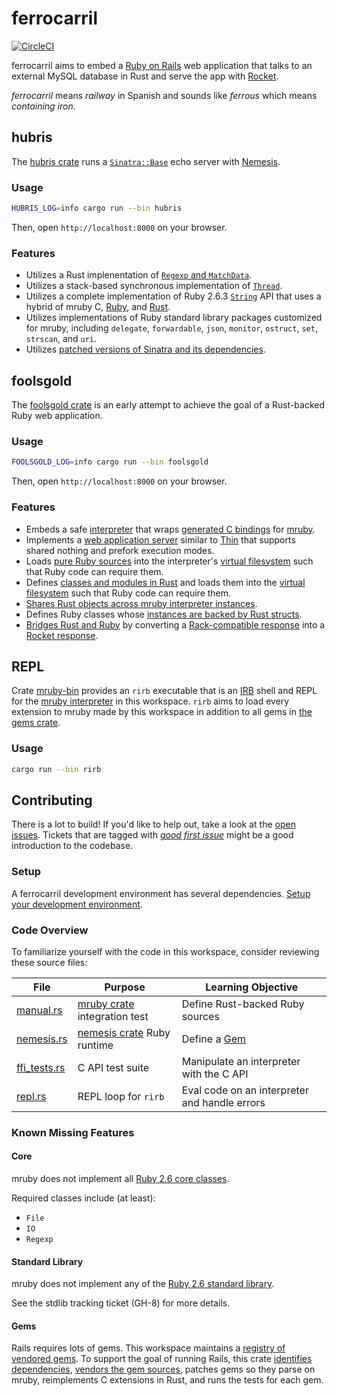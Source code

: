 # ferrocarril

[![CircleCI](https://circleci.com/gh/lopopolo/ferrocarril.svg?style=svg)](https://circleci.com/gh/lopopolo/ferrocarril)

ferrocarril aims to embed a [Ruby on Rails](https://github.com/rails/rails) web
application that talks to an external MySQL database in Rust and serve the app
with [Rocket](https://rocket.rs/).

_ferrocarril_ means _railway_ in Spanish and sounds like _ferrous_ which means
_containing iron_.

## hubris

The [hubris crate](/hubris) runs a [`Sinatra::Base`](http://sinatrarb.com/) echo
server with [Nemesis](/nemesis).

### Usage

```bash
HUBRIS_LOG=info cargo run --bin hubris
```

Then, open `http://localhost:8000` on your browser.

### Features

- Utilizes a Rust implenentation of
  [`Regexp` and `MatchData`](/mruby/src/extn/core/regexp.rs).
- Utilizes a stack-based synchronous implementation of
  [`Thread`](/mruby/src/extn/core/thread.rb).
- Utilizes a complete implementation of Ruby 2.6.3
  [`String`](https://ruby-doc.org/core-2.6.3/String.html) API that uses a hybrid
  of mruby C, [Ruby](/mruby/src/extn/core/string.rb), and
  [Rust](/mruby/src/extn/core/string.rs).
- Utilizes implementations of Ruby standard library packages customized for
  mruby, including `delegate`, `forwardable`, `json`, `monitor`, `ostruct`,
  `set`, `strscan`, and `uri`.
- Utilizes
  [patched versions of Sinatra and its dependencies](/mruby-gems/src/rubygems/).

## foolsgold

The [foolsgold crate](/foolsgold) is an early attempt to achieve the goal of a
Rust-backed Ruby web application.

### Usage

```bash
FOOLSGOLD_LOG=info cargo run --bin foolsgold
```

Then, open `http://localhost:8000` on your browser.

### Features

- Embeds a safe [interpreter](/mruby) that wraps
  [generated C bindings](/mruby-sys) for
  [mruby](https://github.com/mruby/mruby).
- Implements a [web application server](/nemesis) similar to
  [Thin](https://github.com/macournoyer/thin) that supports shared nothing and
  prefork execution modes.
- Loads [pure Ruby sources](/foolsgold/ruby/lib) into the interpreter's
  [virtual filesystem](/mruby-vfs) such that Ruby code can require them.
- Defines [classes and modules in Rust](/foolsgold/src/foolsgold.rs) and loads
  them into the [virtual filesystem](/mruby-vfs) such that Ruby code can require
  them.
- [Shares Rust objects across mruby interpreter instances](https://github.com/lopopolo/ferrocarril/blob/2144cf230360e18937664393b4f0e245718386a1/foolsgold/src/foolsgold.rs#L90-L110).
- Defines Ruby classes whose
  [instances are backed by Rust structs](/mruby/tests/manual.rs).
- [Bridges Rust and Ruby](/nemesis/src/handler.rs) by converting a
  [Rack-compatible response](/nemesis/ruby/lib/nemesis/response.rb) into a
  [Rocket response](https://rocket.rs/v0.4/guide/responses/#responses).

## REPL

Crate [mruby-bin](/mruby-bin) provides an `rirb` executable that is an
[IRB](https://en.wikipedia.org/wiki/Interactive_Ruby_Shell) shell and REPL for
the [mruby interpreter](/mruby) in this workspace. `rirb` aims to load every
extension to mruby made by this workspace in addition to all gems in
[the gems crate](/mruby-gems).

### Usage

```bash
cargo run --bin rirb
```

## Contributing

There is a lot to build! If you'd like to help out, take a look at the
[open issues](https://github.com/lopopolo/ferrocarril/issues). Tickets that are
tagged with
[_good first issue_](https://github.com/lopopolo/ferrocarril/issues?q=is%3Aissue+is%3Aopen+label%3A%22good+first+issue%22)
might be a good introduction to the codebase.

### Setup

A ferrocarril development environment has several dependencies.
[Setup your development environment](/guide/development-setup.md).

### Code Overview

To familiarize yourself with the code in this workspace, consider reviewing
these source files:

| File                                          | Purpose                                | Learning Objective                            |
| --------------------------------------------- | -------------------------------------- | --------------------------------------------- |
| [manual.rs](/mruby/tests/manual.rs)           | [mruby crate](/mruby) integration test | Define Rust-backed Ruby sources               |
| [nemesis.rs](nemesis/src/rubygems/nemesis.rs) | [nemesis crate](/nemesis) Ruby runtime | Define a [Gem](mruby-gems/src/lib.rs)         |
| [ffi_tests.rs](/mruby-sys/src/ffi_tests.rs)   | C API test suite                       | Manipulate an interpreter with the C API      |
| [repl.rs](/mruby-bin/src/repl.rs)             | REPL loop for `rirb`                   | Eval code on an interpreter and handle errors |

### Known Missing Features

#### Core

mruby does not implement all
[Ruby 2.6 core classes](https://ruby-doc.org/core-2.6.3/).

Required classes include (at least):

- `File`
- `IO`
- `Regexp`

#### Standard Library

mruby does not implement any of the
[Ruby 2.6 standard library](https://ruby-doc.org/stdlib-2.6.3/).

See the stdlib tracking ticket (GH-8) for more details.

#### Gems

Rails requires lots of gems. This workspace maintains a
[registry of vendored gems](/mruby-gems). To support the goal of running Rails,
this crate [identifies dependencies](/mruby-gems/Gemfile.lock),
[vendors the gem sources](/mruby-gems/vendor), patches gems so they parse on
mruby, reimplements C extensions in Rust, and runs the tests for each gem.
